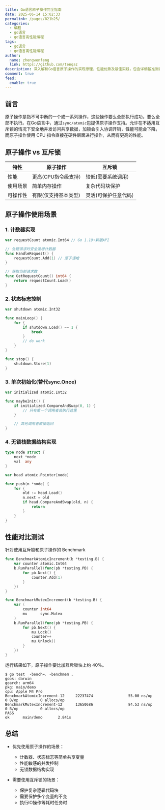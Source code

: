 ```yaml
---
title: Go语言原子操作完全指南
date: 2025-06-14 15:02:33
permalink: /pages/821b25/
categories:
  - 编程
  - go语言
  - go语言高性能编程
tags:
  - go语言
  - go语言高性能编程
author: 
  name: zhengwenfeng
  link: https://github.com/tenqaz
description: 深入解析Go语言原子操作的实现原理、性能优势及最佳实践，包含详细基准测试数据和实际应用场景分析
comment: true
feed: 
  enable: true
---
```


## 前言

原子操作是指不可中断的一个或一系列操作，这些操作要么全部执行成功，要么全部不执行。在Go语言中，通过`sync/atomic`包提供原子操作支持。允许在不适用互斥锁的情况下安全地并发访问共享数据，加锁会引入协调开销，性能可能会下降，而原子操作使用 CPU 指令直接在硬件层面进行操作，从而有更高的性能。


## 原子操作 vs 互斥锁

| 特性        | 原子操作                  | 互斥锁                  |
|-----------|-----------------------|-----------------------|
| 性能       | 更高(CPU指令级支持)       | 较低(需要系统调用)        |
| 使用场景    | 简单内存操作              | 复杂代码块保护           |
| 可操作性    | 有限(仅支持基本类型)       | 灵活(可保护任意代码)      |

## 原子操作使用场景

### 1. 计数器实现

```go
var requestCount atomic.Int64 // Go 1.19+新版API

// 处理请求时安全递增计数器
func HandleRequest() {
    requestCount.Add(1) // 原子递增
}

// 获取当前请求数
func GetRequestCount() int64 {
    return requestCount.Load()
}
```

### 2. 状态标志控制

```go
var shutdown atomic.Int32

func mainLoop() {
    for {
        if shutdown.Load() == 1 {
            break
        }
        // do work
    }
}

func stop() {
    shutdown.Store(1)
}
```

 ### 3. 单次初始化(替代sync.Once)

```go
var initialized atomic.Int32

func maybeInit() {
    if initialized.CompareAndSwap(0, 1) {
        // 只有第一个调用者会执行这里
    }

    // 其他调用者直接返回
}
```

### 4. 无锁栈数据结构实现

```go
type node struct {
    next *node
    val  any
}

var head atomic.Pointer[node]

func push(n *node) {
    for {
        old := head.Load()
        n.next = old
        if head.CompareAndSwap(old, n) {
            return
        }
    }
}
```


## 性能对比测试

针对使用互斥锁和原子操作的 Benchmark

```go
func BenchmarkAtomicIncrement(b *testing.B) {
	var counter atomic.Int64
	b.RunParallel(func(pb *testing.PB) {
		for pb.Next() {
			counter.Add(1)
		}
	})
}

func BenchmarkMutexIncrement(b *testing.B) {
	var (
		counter int64
		mu      sync.Mutex
	)
	b.RunParallel(func(pb *testing.PB) {
		for pb.Next() {
			mu.Lock()
			counter++
			mu.Unlock()
		}
	})
}
```

运行结果如下，原子操作要比加互斥锁快上约 40%。

```shell
$ go test  -bench=. -benchmem .
goos: darwin
goarch: arm64
pkg: main/demo
cpu: Apple M4 Pro
BenchmarkAtomicIncrement-12     22237474                55.00 ns/op            0 B/op          0 allocs/op
BenchmarkMutexIncrement-12      13650686                84.53 ns/op            0 B/op          0 allocs/op
PASS
ok      main/demo       2.841s
```

## 总结

* 优先使用原子操作的场景：
  * 计数器、状态标志等简单共享变量
  * 性能敏感的并发控制
  * 无锁数据结构实现

* 需要使用互斥锁的场景：
  * 保护复杂逻辑代码块
  * 需要保护多个变量的不变
  * 执行IO操作等耗时任务时